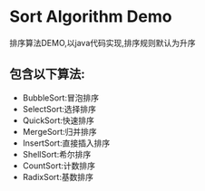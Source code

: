 # Sort Algorithm Demo  
排序算法DEMO,以java代码实现,排序规则默认为升序
## 包含以下算法:
+ BubbleSort:冒泡排序
+ SelectSort:选择排序
+ QuickSort:快速排序
+ MergeSort:归并排序
+ InsertSort:直接插入排序
+ ShellSort:希尔排序
+ CountSort:计数排序
+ RadixSort:基数排序
